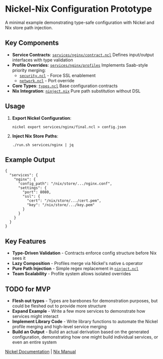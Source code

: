 # Nickel-Nix Configuration Prototype

A minimal example demonstrating type-safe configuration with Nickel and Nix store path injection.

## Key Components

- **Service Contracts**: [`services/nginx/contract.ncl`](services/nginx/contract.ncl)
  Defines input/output interfaces with type validation
- **Profile Overrides**: [`services/nginx/profiles`](services/nginx/profiles)
  Implements Saab-style priority merging:
  - [`security.ncl`](services/nginx/profiles/security.ncl) - Force SSL enablement
  - [`network.ncl`](services/nginx/profiles/network.ncl) - Port override
- **Core Types**: [`types.ncl`](types.ncl)
  Base configuration contracts
- **Nix Integration**: [`ninject.nix`](ninject.ncl)
  Pure path substitution without DSL

## Usage

1. **Export Nickel Configuration**:
   ```
   nickel export services/nginx/final.ncl > config.json
   ```
2. **Inject Nix Store Paths**:
   ```
   ./run.sh services/nginx | jq
   ```

## Example Output

```
{
  "services": {
    "nginx": {
      "config_path": "/nix/store/.../nginx.conf",
      "settings": {
        "port": 8080,
        "ssl": {
          "cert": "/nix/store/.../cert.pem",
          "key": "/nix/store/.../key.pem"
        }
      }
    }
  }
}
```

## Key Features

- **Type-Driven Validation** - Contracts enforce config structure before Nix sees it
- **Lazy Composition** - Profiles merge via Nickel's native `&` operator
- **Pure Path Injection** - Simple regex replacement in [`ninject.ncl`](ninject.ncl)
- **Team Scalability** - Profile system allows isolated overrides

## TODO for MVP

- **Flesh out types** - Types are barebones for demonstration purposes, but could be fleshed out to provide more structure
- **Expand Example** - Write a few more services to demonstrate how services might interact
- **Implement Library Code** - Write library functions to automate the Nickel profile merging and high-level service merging
- **Build an Output** - Build an actual derivation based on the generated configuration, demonstrating how one might build individual services, or even an entire system

[Nickel Documentation](https://nickel-lang.org) | [Nix Manual](https://nixos.org/manual/nix/stable)
